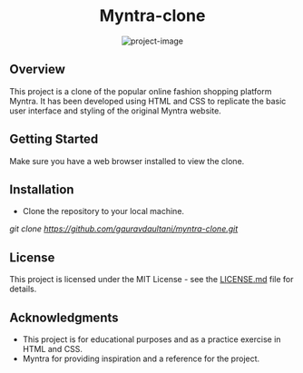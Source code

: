 <h1 align="center" id="title">Myntra-clone</h1>

<p align="center"><img src="https://socialify.git.ci/gauravdaultani/myntra-clone/image?font=Raleway&amp;language=1&amp;name=1&amp;owner=1&amp;pattern=Circuit%20Board&amp;theme=Dark" alt="project-image"></p>

<h2>Overview</h2>

<p>This project is a clone of the popular online fashion shopping platform Myntra. It has been developed using HTML and CSS to replicate the basic user interface and styling of the original Myntra website.</p>

<h2>Getting Started</h2>

Make sure you have a web browser installed to view the clone.<h2>Installation</h2>

*   Clone the repository to your local machine.

_git clone https://github.com/gauravdaultani/myntra-clone.git_  
<h2>License</h2>

This project is licensed under the MIT License - see the [LICENSE.md](https://github.com/gauravdaultani/myntra-clone?tab=MIT-1-ov-file) file for details.<h2>Acknowledgments</h2>

*   This project is for educational purposes and as a practice exercise in HTML and CSS.
*   Myntra for providing inspiration and a reference for the project.
